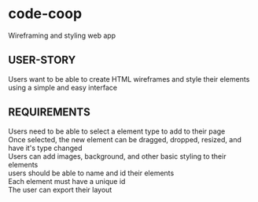 # code-coop
Wireframing and styling web app

## USER-STORY
Users want to be able to create HTML wireframes and style their elements using a simple and easy interface

## REQUIREMENTS
Users need to be able to select  a element type to add to their page<br>
Once selected, the new element can be dragged, dropped, resized, and have it's type changed<br>
Users can add images, background, and other basic styling to their elements<br>
users should be able to name and id their elements <br>
Each element must have a unique id<br>
The user can export their layout<br>
<br>
